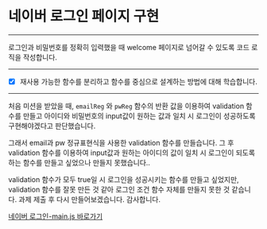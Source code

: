 # 네이버 로그인 페이지 구현

---

로그인과 비밀번호를 정확히 입력했을 때 welcome 페이지로 넘어갈 수 있도록 코드 로직을 작성합니다.


---
- [x] 재사용 가능한 함수를 분리하고 함수를 중심으로 설계하는 방법에 대해 학습합니다.

---

처음 미션을 받았을 때, `emailReg` 와 `pwReg` 함수의 반환 값을 이용하여 validation 함수를 만들고 아이디와 비밀번호의 input값이 원하는 값과 일치 시 로그인이 성공하도록 구현해야겠다고 판단했습니다.

그래서 email과 pw 정규표현식을 사용한 validation 함수를 만들습니다. 그 후 validation 함수를 이용하여 input값과 원하는 아이디의 값이 일치 시 로그인이 되도록 하는 함수를 만들고 싶었으나 만들지 못했습니다..

validation 함수가 모두 true일 시 로그인을 성공시키는 함수를 만들고 싶었지만, validation 함수를 잘못 만든 것 같아 로그인 조건 함수 자체를 만들지 못한 것 같습니다. 과제 제출 후 다시 만들어보겠습니다. 감사합니다.

[네이버 로그인-main.js 바로가기](https://github.com/Yooniverse42/js-homework/blob/main/mission01/naver_login/js/main.js)




